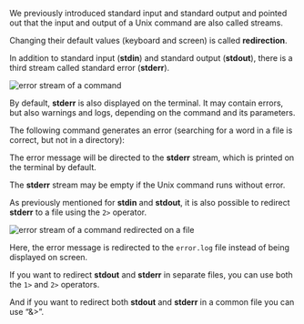 <script>
import Execute from "components/Execute.svelte";
</script>

We previously introduced standard input and standard output and pointed out that the input and output of a Unix command are also called streams. 

Changing their default values (keyboard and screen) is called **redirection**.

In addition to standard input (**stdin**) and standard output (**stdout**), there is a third stream called standard error (**stderr**).

<img src="/data/linux_basics_session04/stream_in_out_err.png" style="max-width:100%" alt="error stream of a command">

By default, **stderr** is also displayed on the terminal. It may contain errors, but also warnings and logs, depending on the command and its parameters.

The following command generates an error (searching for a word in a file is correct, but not in a directory):

<Execute command="grep foo /shared/data/bank/homo_sapiens" />

The error message will be directed to the **stderr** stream, which is printed on the terminal by default.

The **stderr** stream may be empty if the Unix command runs without error.

As previously mentioned for **stdin** and **stdout**, it is also possible to redirect **stderr** to a file using the `2>` operator.

<img src="/data/linux_basics_session04/stream_in_outfile_errfile.png" style="max-width:100%" alt="error stream of a command redirected on a file">

<Execute command="grep foo /shared/data/bank/homo_sapiens 2> error.log" />

Here, the error message is redirected to the `error.log` file instead of being displayed on screen.

If you want to redirect **stdout** and **stderr** in separate files, you can use both the `1>` and `2>` operators.

<Execute command="grep foo /shared/data/bank/homo_sapiens 1> sdt_out.txt 2> error.log" />

And if you want to redirect both **stdout** and **stderr** in a common file you can use “&>”.

<Execute command="grep foo /shared/data/bank/homo_sapiens &> sdt_out_and_log.txt" />
